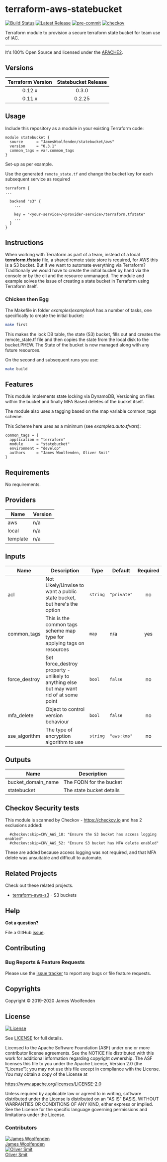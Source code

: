 # terraform-aws-statebucket

[![Build Status](https://github.com/JamesWoolfenden/terraform-aws-statebucket/workflows/Verify%20and%20Bump/badge.svg?branch=master)](https://github.com/JamesWoolfenden/terraform-aws-statebucket)
[![Latest Release](https://img.shields.io/github/release/JamesWoolfenden/terraform-aws-statebucket.svg)](https://github.com/JamesWoolfenden/terraform-aws-statebucket/releases/latest)
[![pre-commit](https://img.shields.io/badge/pre--commit-enabled-brightgreen?logo=pre-commit&logoColor=white)](https://github.com/pre-commit/pre-commit)
[![checkov](https://img.shields.io/badge/checkov-verified-brightgreen)](https://www.checkov.io/)

Terraform module to provision a secure terraform state bucket for team use of IAC.

---

It's 100% Open Source and licensed under the [APACHE2](LICENSE).

## Versions

| Terraform Version | Statebucket Release |
| :---------------: | :-----------------: |
|      0.12.x       |        0.3.0        |
|      0.11.x       |       0.2.25        |

## Usage

Include this repository as a module in your existing Terraform code:

```HCL
module statebucket {
  source      = "JamesWoolfenden/statebucket/aws"
  version     = "0.3.1"
  common_tags = var.common_tags
}
```

Set-up as per example.

Use the generated `remote_state.tf` and change the bucket key for each subsequent service as required

```hcl
terraform {
...

  backend "s3" {
    ...

    key = "<your-service>/<provider-service>/terraform.tfstate"
    ...
  }
}
```

## Instructions

When working with Terraform as part of a team, instead of a local **terraform.tfstate** file, a shared remote state store is required, for AWS this is a S3 bucket.
But if we want to automate everything via Terraform?
Traditionally we would have to create the initial bucket by hand via the console or by the cli and the resource unmanaged.
The module and example solves the issue of creating a state bucket in Terraform using Terraform itself.

### Chicken then Egg

The Makefile in folder _examples\examplesA_ has a number of tasks, one specifically to create the initial bucket:

```sh
make first
```

This makes the lock DB table, the state (S3) bucket, fills out and creates the remote_state.tf file and then copies the state from the local disk to the bucket.PHEW. The State of the bucket is now managed along with any future resources.

On the second and subsequent runs you use:

```sh
make build
```

## Features

This module implements state locking via DynamoDB, Versioning on files within the bucket and finally MFA Based deletes of the bucket itself.

The module also uses a tagging based on the map variable common_tags scheme.

This Scheme here uses as a minimum (see _examplea.auto.tfvars_):

```HCL
common_tags = {
  application = "terraform"
  module      = "statebucket"
  environment = "develop"
  authors     = "James Woolfenden, Oliver Smit"
}
```

<!-- BEGINNING OF PRE-COMMIT-TERRAFORM DOCS HOOK -->
## Requirements

No requirements.

## Providers

| Name | Version |
|------|---------|
| aws | n/a |
| local | n/a |
| template | n/a |

## Inputs

| Name | Description | Type | Default | Required |
|------|-------------|------|---------|:--------:|
| acl | Not Likely/Unwise to want a public state bucket, but here's the option | `string` | `"private"` | no |
| common\_tags | This is the common tags scheme map type for applying tags on resources | `map` | n/a | yes |
| force\_destroy | Set force\_destroy property - unlikely to anything else but may want rid of at some point | `bool` | `false` | no |
| mfa\_delete | Object to control version behaviour | `bool` | `false` | no |
| sse\_algorithm | The type of encryption algorithm to use | `string` | `"aws:kms"` | no |

## Outputs

| Name | Description |
|------|-------------|
| bucket\_domain\_name | The FQDN for the bucket |
| statebucket | The state bucket details |

<!-- END OF PRE-COMMIT-TERRAFORM DOCS HOOK -->

## Checkov Security tests

This module is scanned by Checkov - <https://checkov.io> and has 2 exclusions added:

```checkov
  #checkov:skip=CKV_AWS_18: "Ensure the S3 bucket has access logging enabled"
  #checkov:skip=CKV_AWS_52: "Ensure S3 bucket has MFA delete enabled"
```

These are added because access logging was not required, and that MFA delete was unsuitable and difficult to automate.

## Related Projects

Check out these related projects.

- [terraform-aws-s3](https://github.com/jameswoolfenden/terraform-aws-s3) - S3 buckets

## Help

**Got a question?**

File a GitHub [issue](https://github.com/JamesWoolfenden/terraform-aws-statebucket/issues).

## Contributing

### Bug Reports & Feature Requests

Please use the [issue tracker](https://github.com/JamesWoolfenden/terraform-aws-statebucket/issues) to report any bugs or file feature requests.

## Copyrights

Copyright © 2019-2020 James Woolfenden

## License

[![License](https://img.shields.io/badge/License-Apache%202.0-blue.svg)](https://opensource.org/licenses/Apache-2.0)

See [LICENSE](LICENSE) for full details.

Licensed to the Apache Software Foundation (ASF) under one
or more contributor license agreements. See the NOTICE file
distributed with this work for additional information
regarding copyright ownership. The ASF licenses this file
to you under the Apache License, Version 2.0 (the
"License"); you may not use this file except in compliance
with the License. You may obtain a copy of the License at

<https://www.apache.org/licenses/LICENSE-2.0>

Unless required by applicable law or agreed to in writing,
software distributed under the License is distributed on an
"AS IS" BASIS, WITHOUT WARRANTIES OR CONDITIONS OF ANY
KIND, either express or implied. See the License for the
specific language governing permissions and limitations
under the License.

### Contributors

[![James Woolfenden][jameswoolfenden_avatar]][jameswoolfenden_homepage]<br/>[James Woolfenden][jameswoolfenden_homepage]<br/>[![Oliver Smit][olmesm_avatar]][olmesm_homepage]<br/>[Oliver Smit][olmesm_homepage]

[jameswoolfenden_homepage]: https://github.com/jameswoolfenden
[jameswoolfenden_avatar]: https://github.com/jameswoolfenden.png?size=150
[olmesm_homepage]: https://github.com/olmesm
[olmesm_avatar]: https://github.com/olmesm.png?size=150
[github]: https://github.com/jameswoolfenden
[linkedin]: https://www.linkedin.com/in/jameswoolfenden/
[twitter]: https://twitter.com/JimWoolfenden
[share_twitter]: https://twitter.com/intent/tweet/?text=terraform-aws-statebucket&url=https://github.com/JamesWoolfenden/terraform-aws-statebucket
[share_linkedin]: https://www.linkedin.com/shareArticle?mini=true&title=terraform-aws-statebucket&url=https://github.com/JamesWoolfenden/terraform-aws-statebucket
[share_reddit]: https://reddit.com/submit/?url=https://github.com/JamesWoolfenden/terraform-aws-statebucket
[share_facebook]: https://facebook.com/sharer/sharer.php?u=https://github.com/JamesWoolfenden/terraform-aws-statebucket
[share_email]: mailto:?subject=terraform-aws-statebucket&body=https://github.com/JamesWoolfenden/terraform-aws-statebucket
